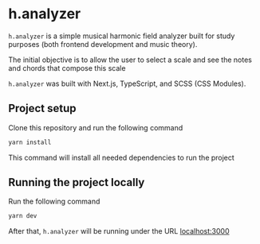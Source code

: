 # h.analyzer

`h.analyzer` is a simple musical harmonic field analyzer built for study purposes (both frontend development and music theory).

The initial objective is to allow the user to select a scale and see the notes and chords that compose this scale

`h.analyzer` was built with Next.js, TypeScript, and SCSS (CSS Modules).

## Project setup

Clone this repository and run the following command

```sh
yarn install
```

This command will install all needed dependencies to run the project

## Running the project locally

Run the following command

```sh
yarn dev
```

After that, `h.analyzer` will be running under the URL [localhost:3000](`http://localhost:3000`)
